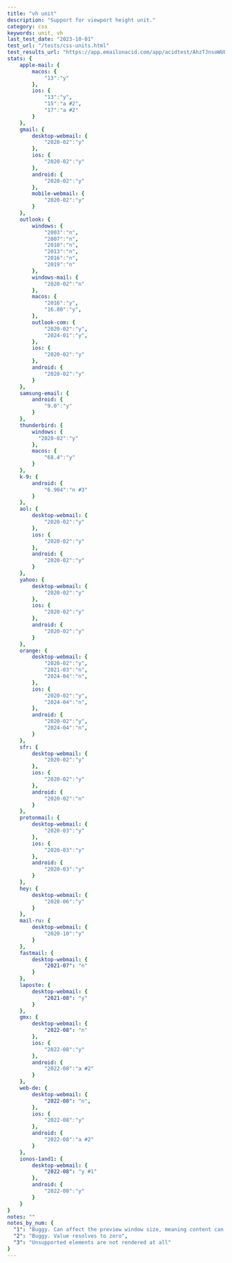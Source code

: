 ```yaml
---
title: "vh unit"
description: "Support for viewport height unit."
category: css
keywords: unit, vh
last_test_date: "2023-10-01"
test_url: "/tests/css-units.html"
test_results_url: "https://app.emailonacid.com/app/acidtest/AhzTJnsoWULAInwe2B8h7uzlsa6vGOgAkVK1VA6BbuKaW/list"
stats: {
    apple-mail: {
        macos: {
            "13":"y"
        },
        ios: {
            "13":"y",
            "15":"a #2",
            "17":"a #2"
        }
    },
    gmail: {
        desktop-webmail: {
            "2020-02":"y"
        },
        ios: {
            "2020-02":"y"
        },
        android: {
            "2020-02":"y"
        },
        mobile-webmail: {
            "2020-02":"y"
        }
    },
    outlook: {
        windows: {
            "2003":"n",
            "2007":"n",
            "2010":"n",
            "2013":"n",
            "2016":"n",
            "2019":"n"
        },
        windows-mail: {
            "2020-02":"n"
        },
        macos: {
            "2016":"y",
            "16.80":"y",
        },
        outlook-com: {
            "2020-02":"y",
            "2024-01":"y",
        },
        ios: {
            "2020-02":"y"
        },
        android: {
            "2020-02":"y"
        }
    },
    samsung-email: {
        android: {
            "9.0":"y"
        }
    },
    thunderbird: {
        windows: {
          "2020-02":"y"
        },
        macos: {
            "68.4":"y"
        }
    },
    k-9: {
		android: {
			"6.904":"n #3"
		}
  	},
    aol: {
        desktop-webmail: {
            "2020-02":"y"
        },
        ios: {
            "2020-02":"y"
        },
        android: {
            "2020-02":"y"
        }
    },
    yahoo: {
        desktop-webmail: {
            "2020-02":"y"
        },
        ios: {
            "2020-02":"y"
        },
        android: {
            "2020-02":"y"
        }
    },
    orange: {
        desktop-webmail: {
            "2020-02":"y",
            "2021-03":"n",
            "2024-04":"n",
        },
        ios: {
            "2020-02":"y",
            "2024-04":"n",
        },
        android: {
            "2020-02":"y",
            "2024-04":"n",
        }
    },
    sfr: {
        desktop-webmail: {
            "2020-02":"y"
        },
        ios: {
            "2020-02":"y"
        },
        android: {
            "2020-02":"n"
        }
    },
    protonmail: {
        desktop-webmail: {
            "2020-03":"y"
        },
        ios: {
            "2020-03":"y"
        },
        android: {
            "2020-03":"y"
        }
    },
    hey: {
        desktop-webmail: {
            "2020-06":"y"
        }
    },
    mail-ru: {
        desktop-webmail: {
            "2020-10":"y"
        }
    },
    fastmail: {
        desktop-webmail: {
            "2021-07": "n"
        }
    },
    laposte: {
        desktop-webmail: {
            "2021-08": "y"
        }
    },
	gmx: {
		desktop-webmail: {
			"2022-08": "n"
		},
		ios: {
			"2022-08":"y"
		},
		android: {
			"2022-08":"a #2"
		}
	},
	web-de: {
		desktop-webmail: {
			"2022-08": "n",
        },
		ios: {
			"2022-08":"y"
		},
		android: {
			"2022-08":"a #2"
		}
	},
	ionos-1and1: {
		desktop-webmail: {
			"2022-08": "y #1"
		},
		android: {
			"2022-08":"y"
		}
	}
}
notes: ""
notes_by_num: {
  "1": "Buggy. Can affect the preview window size, meaning content can get lost.",
  "2": "Buggy. Value resolves to zero",
  "3": "Unsupported elements are not rendered at all"
}
---
```

